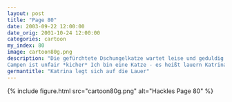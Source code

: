 ```yaml
---
layout: post
title: "Page 80"
date: 2003-09-22 12:00:00
date_orig: 2001-10-24 12:00:00
categories: cartoon
my_index: 80
image: cartoon80g.png
description: "Die gefürchtete Dschungelkatze wartet leise und geduldig darauf, dass ihr Opfer erscheint Sie stürzt sich auf ihr Opfer!
Campen ist unfair *kicher* Ich bin eine Katze - es heißt lauern Katrina Vittles Hackles"
germantitle: "Katrina legt sich auf die Lauer"
---
```


{% include figure.html src="cartoon80g.png" alt="Hackles Page 80"  %}
